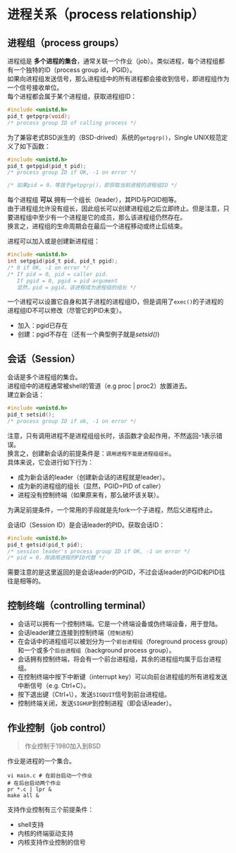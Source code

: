# 进程关系（process relationship）
## 进程组（process groups）
进程组是 **多个进程的集合**，通常关联一个作业（job）。类似进程，每个进程组都有一个独特的ID（process group id，PGID）。<br>
如果向进程组发送信号，那么进程组中的所有进程都会接收到信号，即进程组作为一个信号接收单位。<br>
每个进程都会属于某个进程组，获取进程组ID：
```c
#include <unistd.h>
pid_t getpgrp(void);
/* process group ID of calling process */
```
为了兼容老式BSD派生的（BSD-drived）系统的`getpgrp()`，Single UNIX规范定义了如下函数：
```c
#include <unistd.h>
pid_t getpgid(pid_t pid);
/* process group ID if OK, -1 on error */

/* 如果pid = 0，等效于getpgrp()，即获取当前进程的进程组ID */
```
每个进程组 **可以** 拥有一个组长（leader），其PID与PGID相等。<br>
由于进程组允许没有组长，因此组长可以创建进程组之后立即终止。但是注意，只要进程组中至少有一个进程是它的成员，那么该进程组仍然存在。<br>
换言之，进程组的生命周期会在最后一个进程移动或终止后结束。

进程可以加入或是创建新进程组：
```c
#include <unistd.h>
int setpgid(pid_t pid, pid_t pgid);
/* 0 if OK, -1 on error */
/* If pid = 0, pid = caller pid.
   If pgid = 0, pgid = pid argument 
   显然，pid = pgid，该进程成为进程组的组长 */
```

一个进程可以设置它自身和其子进程的进程组ID，但是调用了`exec()`的子进程的进程组ID不可以修改（尽管它的PID未变）。
* 加入：pgid已存在
* 创建：pgid不存在（还有一个典型例子就是*setsid()*)

## 会话（Session）
会话是多个进程组的集合。<br>
进程组中的进程通常被shell的管道（e.g proc | proc2）放置进去。<br>
建立新会话：
```c
#include <unistd.h>
pid_t setsid();
/* process group ID if ok, -1 on error */
```
注意，只有调用进程不是进程组组长时，该函数才会起作用，不然返回-1表示错误。<br>
换言之，创建新会话的前提条件是：`调用进程不能是进程组组长`。<br>
具体来说，它会进行如下行为：
* 成为新会话的leader（创建新会话的进程就是leader）。
* 成为新的进程组的组长（显然，PGID=PID of caller）
* 进程没有控制终端（如果原来有，那么破坏该关联）。

为满足前提条件，一个常用的手段就是先fork一个子进程，然后父进程终止。

会话ID（Session ID）是会话leader的PID。获取会话ID：
```c
#include <unistd.h>
pid_t getsid(pid_t pid);
/* session leader's process group ID if OK, -1 on error */
/* pid = 0，用调用进程的PID代替 */
```
需要注意的是这里返回的是会话leader的PGID，不过会话leader的PGID和PID往往是相等的。

## 控制终端（controlling terminal）
* 会话可以拥有一个控制终端。它是一个终端设备或伪终端设备，用于登陆。
* 会话leader建立连接到控制终端（`控制进程`）
* 在会话中的进程组可以被划分为一个`前台进程组`（foreground process group）和一个或多个`后台进程组`（background process group）。
* 会话拥有控制终端，将会有一个前台进程组，其余的进程组均属于后台进程组。
* 在控制终端中按下中断键（interrupt key）可以向前台进程组的所有进程发送中断信号（e.g. Ctrl+C）。
* 按下退出键（Ctrl+\），发送`SIGQUIT`信号到前台进程组。
* 控制终端关闭，发送`SIGHUP`到控制进程（即会话leader）。

## 作业控制（job control）
> 作业控制于1980加入到BSD

作业是进程的一个集合。
```shell
vi main.c # 在前台启动一个作业
# 在后台启动两个作业
pr *.c | lpr &
make all &
```

支持作业控制有三个前提条件：
* shell支持
* 内核的终端驱动支持
* 内核支持作业控制的信号


